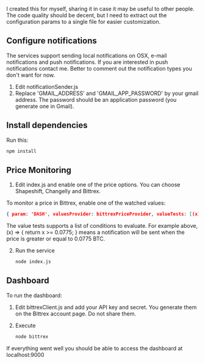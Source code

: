 I created this for myself, sharing it in case it may be useful to other people. The code quality should be decent, but I need to extract out the configuration params to a single file for easier customization.

Configure notifications
-----------------------
The services support sending local notifications on OSX, e-mail notifications and push notifications. If you are interested in push notifications contact me. Better to comment out the notification types you don't want for now.

1. Edit notificationSender.js
2. Replace 'GMAIL_ADDRESS' and 'GMAIL_APP_PASSWORD' by your gmail address. The password should be an application password (you generate one in Gmail).

Install dependencies
--------------------

Run this:

```bash
npm install
```

Price Monitoring
----------------

1. Edit index.js and enable one of the price options. You can choose Shapeshift, Changelly and Bittrex.

To monitor a price in Bittrex, enable one of the watched values:

```json
{ param: 'DASH', valuesProvider: bittrexPriceProvider, valueTests: [(x) => { return x >= 0.0775; }], message: priceFormatter('Dash') }
```
		
The value tests supports a list of conditions to evaluate. For example above, (x) => { return x >= 0.0775; } means a notification will be sent when the price is greater or equal to 0.0775 BTC.


2. Run the service
	```bash
	node index.js
	```

Dashboard
---------

To run the dashboard:

1. Edit bittrexClient.js and add your API key and secret. You generate them on the Bittrex account page. Do not share them.

2. Execute
	```bash
	node bittrex
	```
If everything went well you should be able to access the dashboard at localhost:9000